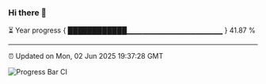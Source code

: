 ### Hi there 👋

⏳ Year progress { ████████████▁▁▁▁▁▁▁▁▁▁▁▁▁▁▁▁▁▁ } 41.87 %

---

⏰ Updated on Mon, 02 Jun 2025 19:37:28 GMT

![Progress Bar CI](https://github.com/IshwaranRudhara/GIT-ACTION/workflows/Progress%20Bar%20CI/badge.svg)
